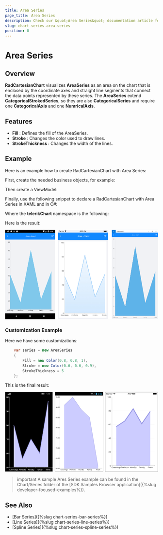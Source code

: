 ```yaml
---
title: Area Series
page_title: Area Series
description: Check our &quot;Area Series&quot; documentation article for Telerik Chart for Xamarin control.
slug: chart-series-area-series
position: 0
---
```


# Area Series

## Overview

**RadCartesianChart** visualizes **AreaSeries** as an area on the chart that is enclosed by the coordinate axes and straight line segments that connect the data points represented by these series. The **AreaSeries** extend **CategoricalStrokedSeries**, so they are also **CategoricalSeries** and require one **CategoricalAxis** and one **NumricalAxis**.

## Features

- **Fill** : Defines the fill of the AreaSeries.
- **Stroke** : Changes the color used to draw lines.
- **StrokeThickness** : Changes the width of the lines.

## Example

Here is an example how to create RadCartesianChart with Area Series:

First, create the needed business objects, for example:

<snippet id='categorical-data-model'/>

Then create a ViewModel:

<snippet id='chart-series-categorical-view-model'/>

Finally, use the following snippet to declare a RadCartesianChart with Area Series in XAML and in C#:

<snippet id='chart-series-area-xaml'/>
<snippet id='chart-series-area-csharp'/>

Where the **telerikChart** namespace is the following:

<snippet id='xmlns-telerikchart'/>
<snippet id='ns-telerikchart'/>

Here is the result:

![Basic AreaSeries](images/cartesian-area-series-basic-example.png)

### Customization Example

Here we have some customizations:
```C#
	var series = new AreaSeries 
	{ 
		Fill = new Color(0.8, 0.8, 1),
		Stroke = new Color(0.6, 0.6, 0.9), 
		StrokeThickness = 5
	};
```

This is the final result:

![Customized AreaSeries](images/cartesian-area-series-customization-example.png)

>important A sample Ares Series example can be found in the Chart/Series folder of the [SDK Samples Browser application]({%slug developer-focused-examples%}).

## See Also

- [Bar Series]({%slug chart-series-bar-series%})
- [Line Series]({%slug chart-series-line-series%})
- [Spline Series]({%slug chart-series-spline-series%})